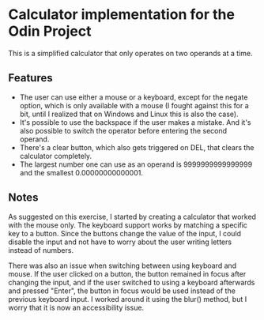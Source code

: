 # Calculator implementation for the Odin Project

This is a simplified calculator that only operates on two operands at a time.

## Features

- The user can use either a mouse or a keyboard, except for the negate option, which is only available with a mouse (I fought against this for a bit, until I realized that on Windows and Linux this is also the case).
- It's possible to use the backspace if the user makes a mistake. And it's also possible to switch the operator before entering the second operand.
- There's a clear button, which also gets triggered on DEL, that clears the calculator completely.
- The largest number one can use as an operand is 9999999999999999 and the smallest 0.00000000000001.

## Notes

As suggested on this exercise, I started by creating a calculator that worked with the mouse only. The keyboard support works by matching a specific key to a button. Since the buttons change the value of the input, I could disable the input and not have to worry about the user writing letters instead of numbers.

There was also an issue when switching between using keyboard and mouse. If the user clicked on a button, the button remained in focus after changing the input, and if the user switched to using a keyboard afterwards and pressed "Enter", the button in focus would be used instead of the previous keyboard input. I worked around it using the blur() method, but I worry that it is now an accessibility issue.
